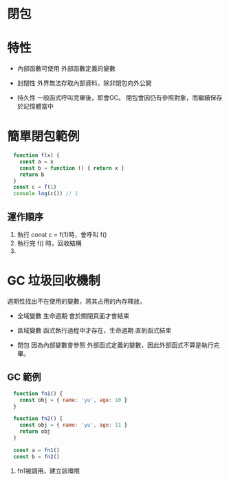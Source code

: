 # 閉包

# 特性
* 內部函數可使用 外部函數定義的變數

* 封閉性
外界無法存取內部資料，除非閉包向外公開

* 持久性
一般函式呼叫完畢後，即會GC。
閉包會因仍有參照對象，而繼續保存於記憶體當中

# 簡單閉包範例
```js
  function f(x) {
    const a = x
    const b = function () { return x }
    return b
  }
  const c = f(1)
  console.log(c()) // 1
```

## 運作順序
1. 執行 const c = f(1)時，會呼叫 f()
2. 執行完 f() 時，回收結構
3. 

# GC 垃圾回收機制
週期性找出不在使用的變數，將其占用的內存釋放。

* 全域變數
生命週期 會於關閉頁面才會結束
* 區域變數
函式執行過程中才存在，生命週期 直到函式結束

* 閉包
因為內部變數會參照 外部函式定義的變數，因此外部函式不算是執行完畢。

## GC 範例
```js
  function fn1() {
    const obj = { name: 'yu', age: 10 }
  }

  function fn2() {
    const obj = { name: 'yu', age: 11 }
    return obj
  }

  const a = fn1()
  const b = fn2()
```
1. fn1被調用，建立該環境